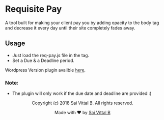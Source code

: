 # Requisite Pay

A tool built for making your client pay you by adding opacity to the body tag and decrease it every day until their site completely fades away.

## Usage

- Just load the req-pay.js file in the <head> tag.
- Set a Due & a Deadline period.

Wordpress Version plugin availble [here](https://github.com/saivittalb/requisite-pay-wp).

### Note:

- The plugin will only work if the due date and deadline are provided :) 

<p align="center"> Copyright (c) 2018 Sai Vittal B. All rights reserved.</p>
<p align="center"> Made with ❤ by <a href="https://github.com/saivittalb">Sai Vittal B</a></p>
